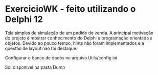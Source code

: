 # ExercicioWK - feito utilizando o Delphi 12
Tela simples de simulação de um pedido de venda.
A principal motivação do projeto é mostrar conhecimento do Delphi e programação orientada a objetos.
Devido ao pouco tempo, hints não foram implementados e a questão de layout não foi destaque.

Configurar o banco de dados no arquivo Utils/config.ini

Sql disponivel na pasta Dump
